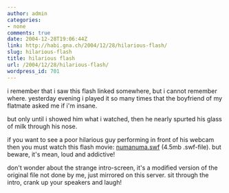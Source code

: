 ```yaml
---
author: admin
categories:
- none
comments: true
date: 2004-12-28T19:06:44Z
link: http://habi.gna.ch/2004/12/28/hilarious-flash/
slug: hilarious-flash
title: hilarious flash
url: /2004/12/28/hilarious-flash/
wordpress_id: 701
---
```


i remember that i saw this flash linked somewhere, but i cannot remember where. yesterday evening i played it so many times that the boyfriend of my flatmate asked me if i'm insane. 
  
but only until i showed him what i watched, then he nearly spurted his glass of milk through his nose.
  
if you want to see a poor hilarious guy performing in front of his webcam then you must watch this flash movie: [numanuma.swf](http://habi.gna.ch.nyud.net:8090/blog/images/numanuma.swf) (4.5mb .swf-file). but beware, it's mean, loud and addictive!



don't wonder about the strange intro-screen, it's a modified version of the original file not done by me, just mirrored on this server. sit through the intro, crank up your speakers and laugh!

